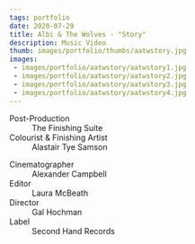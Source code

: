 ```yaml
---
tags: portfolio
date: 2020-07-29
title: Albi & The Wolves - "Story"
description: Music Video
thumb: images/portfolio/thumbs/aatwstory.jpg
images:
 - images/portfolio/aatwstory/aatwstory1.jpg
 - images/portfolio/aatwstory/aatwstory2.jpg
 - images/portfolio/aatwstory/aatwstory3.jpg
 - images/portfolio/aatwstory/aatwstory4.jpg
---
```


<dl>
  <dt>Post-Production</dt>
  <dd>The Finishing Suite</dd>

  <dt>Colourist & Finishing Artist</dt>
  <dd>Alastair Tye Samson</dd>
</dl>

<dl>
  <dt>Cinematographer</dt>
  <dd>Alexander Campbell</dd>

  <dt>Editor</dt>
  <dd>Laura McBeath</dd>

  <dt>Director</dt>
  <dd>Gal Hochman</dd>

  <dt>Label</dt>
  <dd>Second Hand Records</dd>
</dl>
